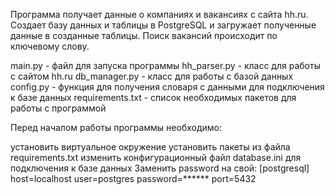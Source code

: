 Программа получает данные о компаниях и вакансиях с сайта hh.ru. Cоздает базу данных и таблицы в PostgreSQL и загружает полученные данные в созданные таблицы. Поиск вакансий происходит по ключевому слову.

main.py - файл для запуска программы hh_parser.py - класс для работы с сайтом hh.ru db_manager.py - класс для работы с базой данных  config.py - функция для получения словаря с данными для подключения к базе данных requirements.txt - список необходимых пакетов для работы с программой

Перед началом работы программы необходимо:

установить виртуальное окружение установить пакеты из файла requirements.txt изменить конфигурационный файл database.ini для подключения к базе данных Заменить password на свой: [postgresql] host=localhost user=postgres password=****** port=5432